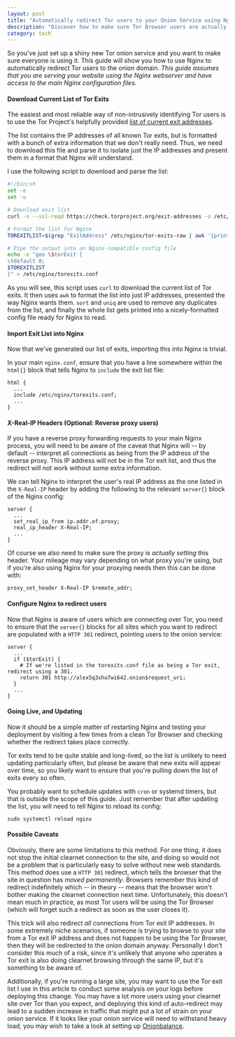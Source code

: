 ```yaml
---
layout: post
title: "Automatically redirect Tor users to your Onion Service using Nginx"
description: "Discover how to make sure Tor Browser users are actually using your shiny new onion service."
category: tech
---
```

So you've just set up a shiny new Tor onion service and you want to make sure everyone is using it. This guide will show you how to use Nginx to automatically redirect Tor users to the onion domain. _This guide assumes that you are serving your website using the Nginx webserver and have access to the main Nginx configuration files._

#### Download Current List of Tor Exits
The easiest and most reliable way of non-intrusively identifying Tor users is to use the Tor Project's helpfully provided [list of current exit addresses](https://check.torproject.org/exit-addresses).

The list contains the IP addresses of all known Tor exits, but is formatted with a bunch of extra information that we don't really need. Thus, we need to download this file and parse it to isolate just the IP addresses and present them in a format that Nginx will understand.

I use the following script to download and parse the list:
```sh
#!/bin/sh
set -e
set -u

# Download exit list
curl -s --ssl-reqd https://check.torproject.org/exit-addresses -o /etc/nginx/tor-exits-raw

# Format the list for Nginx
TOREXITLIST=$(grep "ExitAddress" /etc/nginx/tor-exits-raw | awk '{print "\t" $2 " 1;"}' | sort | uniq)

# Pipe the output into an Nginx-compatible config file
echo -e "geo \$torExit {
\tdefault 0;
$TOREXITLIST
}" > /etc/nginx/torexits.conf
```

As you will see, this script uses `curl` to download the current list of Tor exits. It then uses `awk` to format the list into just IP addresses, presented the way Nginx wants them. `sort` and `uniq` are used to remove any duplicates from the list, and finally the whole list gets printed into a nicely-formatted config file ready for Nginx to read.

#### Import Exit List into Nginx
Now that we've generated our list of exits, importing this into Nginx is trivial.

In your main `nginx.conf`, ensure that you have a line somewhere within the `html{}` block that tells Nginx to `include` the exit list file:
```nginx
html {
  ...
  include /etc/nginx/torexits.conf;
  ...
}
```

#### X-Real-IP Headers (Optional: Reverse proxy users)
If you have a reverse proxy forwarding requests to your main Nginx process, you will need to be aware of the caveat that Nginx will -- by default -- interpret all connections as being from the IP address of the reverse proxy. This IP address will not be in the Tor exit list, and thus the redirect will not work without some extra information.

We can tell Nginx to interpret the user's real IP address as the one listed in the `X-Real-IP` header by adding the following to the relevant `server{}` block of the Nginx config:
```nginx
server {
  ...
  set_real_ip_from ip.addr.of.proxy;
  real_ip_header X-Real-IP;
  ...
}
```

Of course we also need to make sure the proxy is _actually setting_ this header. Your mileage may vary depending on what proxy you're using, but if you're also using Nginx for your proxying needs then this can be done with:
```nginx
proxy_set_header X-Real-IP $remote_addr;
```

#### Configure Nginx to redirect users
Now that Nginx is aware of users which are connecting over Tor, you need to ensure that the `server{}` blocks for all sites which you want to redirect are populated with a `HTTP 301` redirect, pointing users to the onion service:
```nginx
server {
  ...
  if ($torExit) {
    # If we're listed in the torexits.conf file as being a Tor exit, redirect using a 301.
    return 301 http://alex5q3xhu7wi642.onion$request_uri;
  }
  ...
}
```

#### Going Live, and Updating
Now it should be a simple matter of restarting Nginx and testing your deployment by visiting a few times from a clean Tor Browser and checking whether the redirect takes place correctly.

Tor exits tend to be quite stable and long-lived, so the list is unlikely to need updating particularly often, but please be aware that new exits will appear over time, so you likely want to ensure that you're pulling down the list of exits every so often.

You probably want to schedule updates with `cron` or systemd timers, but that is outside the scope of this guide. Just remember that after updating the list, you will need to tell Nginx to reload its config:
```
sudo systemctl reload nginx
```

#### Possible Caveats
Obviously, there are some limitations to this method. For one thing, it does not stop the initial clearnet connection to the site, and doing so would not be a problem that is particularly easy to solve without new web standards. This method does use a `HTTP 301` redirect, which tells the browser that the site in question has _moved permanently_. Browsers remember this kind of redirect indefinitely which -- in theory -- means that the browser won't bother making the clearnet connection next time. Unfortunately, this doesn't mean much in practice, as most Tor users will be using the Tor Browser (which will forget such a redirect as soon as the user closes it).

This trick will also redirect _all_ connections from Tor exit IP addresses. In some extremely niche scenarios, if someone is trying to browse to your site from a Tor exit IP address and does not happen to be using the Tor Browser, then they will be redirected to the onion domain anyway. Personally I don't consider this much of a risk, since it's unlikely that anyone who operates a Tor exit is also doing clearnet browsing through the same IP, but it's something to be aware of.

Additionally, if you're running a large site, you may want to use the Tor exit list I use in this article to conduct some analysis on your logs before deploying this change. You may have a lot more users using your clearnet site over Tor than you expect, and deploying this kind of auto-redirect may lead to a sudden increase in traffic that might put a lot of strain on your onion service. If it looks like your onion service will need to withstand heavy load, you may wish to take a look at setting up [Onionbalance](https://onionbalance.readthedocs.io/).
